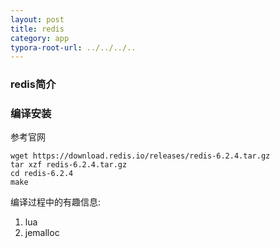 ```yaml
---
layout: post
title: redis
category: app
typora-root-url: ../../../..
---
```


### redis简介



### 编译安装

参考官网

```
wget https://download.redis.io/releases/redis-6.2.4.tar.gz
tar xzf redis-6.2.4.tar.gz
cd redis-6.2.4
make
```

编译过程中的有趣信息:

1. lua
2. jemalloc